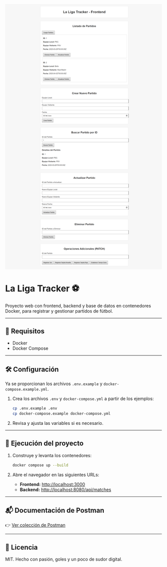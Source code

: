 ![Captura de pantalla](ss.png)

# La Liga Tracker ⚽

Proyecto web con frontend, backend y base de datos en contenedores Docker, para registrar y gestionar partidos de fútbol.

---

## 🐳 Requisitos

- Docker
- Docker Compose

---

## 🛠️ Configuración

Ya se proporcionan los archivos `.env.example` y `docker-compose.example.yml`.

1. Crea los archivos `.env` y `docker-compose.yml` a partir de los ejemplos:
   ```bash
   cp .env.example .env
   cp docker-compose.example docker-compose.yml
   ```

2. Revisa y ajusta las variables si es necesario.

---

## 🚀 Ejecución del proyecto

1. Construye y levanta los contenedores:
   ```bash
   docker compose up --build
   ```

2. Abre el navegador en las siguientes URLs:
   - **Frontend:** [http://localhost:3000](http://localhost:3000)
   - **Backend:** [http://localhost:8080/api/matches](http://localhost:8080/api/matches)

---

## 📬 Documentación de Postman

👉 [Ver colección de Postman](https://www.postman.com/restless-crescent-464318/my-workspace/collection/kws0hu9/api-partidos?action=share&creator=40770150)

---

## 🧾 Licencia

MIT. Hecho con pasión, goles y un poco de sudor digital.

